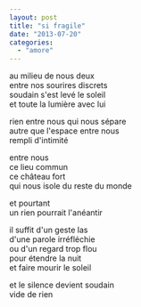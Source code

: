 ```yaml
---
layout: post
title: "si fragile"
date: "2013-07-20"
categories:
  - "amore"
---
```


au milieu de nous deux  
entre nos sourires discrets  
soudain s'est levé le soleil  
et toute la lumière avec lui  

rien entre nous qui nous sépare  
autre que l'espace entre nous  
rempli d'intimité  

entre nous  
ce lieu commun  
ce château fort  
qui nous isole du reste du monde  

et pourtant  
un rien pourrait l'anéantir  

il suffit d'un geste las  
d'une parole irréfléchie  
ou d'un regard trop flou  
pour étendre la nuit  
et faire mourir le soleil  

et le silence devient soudain  
vide de rien

